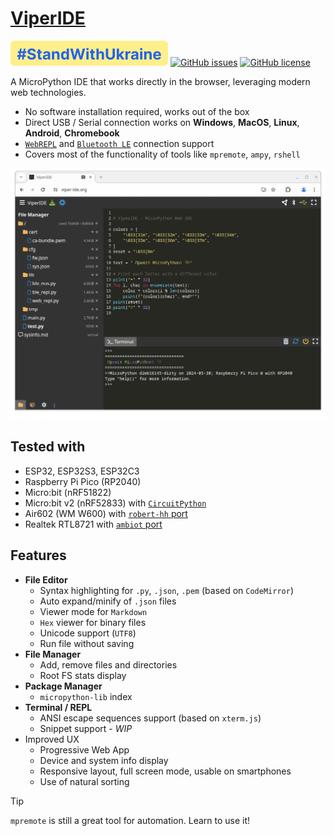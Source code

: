 # <a href="https://viper-ide.org" target="_blank">ViperIDE</a>

[![StandWithUkraine](https://raw.githubusercontent.com/vshymanskyy/StandWithUkraine/main/badges/StandWithUkraine.svg)](https://github.com/vshymanskyy/StandWithUkraine/blob/main/docs/README.md) 
[![GitHub issues](https://img.shields.io/github/issues-raw/vshymanskyy/ViperIDE?style=flat-square&label=issues&color=success)](https://github.com/vshymanskyy/ViperIDE/issues) 
[![GitHub license](https://img.shields.io/badge/license-MIT-blue?style=flat-square)](https://github.com/vshymanskyy/ViperIDE) 

A MicroPython IDE that works directly in the browser, leveraging modern web technologies.

- No software installation required, works out of the box
- Direct USB / Serial connection works on **Windows**, **MacOS**, **Linux**, **Android**, **Chromebook**
- [`WebREPL`](docs/Web-REPL.md) and [`Bluetooth LE`](docs/Bluetooth-REPL.md) connection support
- Covers most of the functionality of tools like `mpremote`, `ampy`, `rshell`

![image](docs/images/screenshot-desktop-chrome.png)

## Tested with

- ESP32, ESP32S3, ESP32C3
- Raspberry Pi Pico (RP2040)
- Micro:bit (nRF51822)
- Micro:bit v2 (nRF52833) with [`CircuitPython`](https://circuitpython.org/board/microbit_v2)
- Air602 (WM W600) with [`robert-hh` port](https://github.com/robert-hh/Shared-Stuff/tree/master/w600_firmware)
- Realtek RTL8721 with [`ambiot` port](https://github.com/ambiot/micropython/releases)

## Features

- **File Editor**
  - Syntax highlighting for `.py`, `.json`, `.pem` (based on `CodeMirror`)
  - Auto expand/minify of `.json` files
  - Viewer mode for `Markdown`
  - `Hex` viewer for binary files
  - Unicode support (`UTF8`)
  - Run file without saving
- **File Manager**
  - Add, remove files and directories
  - Root FS stats display
- **Package Manager**
  - `micropython-lib` index
- **Terminal / REPL**
  - ANSI escape sequences support (based on `xterm.js`)
  - Snippet support - *WIP*
- Improved UX
  - Progressive Web App
  - Device and system info display
  - Responsive layout, full screen mode, usable on smartphones
  - Use of natural sorting

> [!TIP]
> `mpremote` is still a great tool for automation. Learn to use it!

